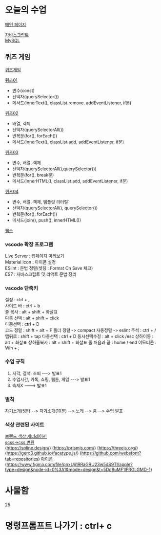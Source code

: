 # 오늘의 수업
[메인 페이지](https://gnlgk.github.io/class2024/)   

[자바스크립트](https://gnlgk.github.io/class2024/javascript/index.html)   
[MySQL](https://gnlgk.github.io/class2024/mysql/index.html)    

## 퀴즈 게임
[퀴즈게임](https://gnlgk.github.io/class2024/quiz/index.html)    

[퀴즈01](https://gnlgk.github.io/class2024/quiz/quiz01.html)      
- 변수(const)    
- 선택자(querySelector())    
- 메서드(innerText(), classList.remove, addEventListener, if문)    

[퀴즈02](https://gnlgk.github.io/class2024/quiz/quiz02.html)  
- 배열, 객체   
- 선택자(querySelectorAll())   
- 반복문(for(), forEach())   
- 메서드(innerText(), classList.add, addEventListener, if문)  

[퀴즈03](https://gnlgk.github.io/class2024/quiz/quiz03.html)  
- 변수, 배열, 객체   
- 선택자(querySelectorAll(),querySelector())   
- 반복문(for(), break문)   
- 메서드(innerHTML(), classList.add, addEventListener, if문)  

[퀴즈04](https://gnlgk.github.io/class2024/quiz/quiz04.html)   
- 변수, 배열, 객체, 템플릿 리터럴`   
- 선택자(querySelectorAll(), querySelector())   
- 반복문(for(), forEach())   
- 메서드(join(), push(), innerHTML())  


[웹스](https://gnlgk.github.io/class2024/webd/cate.html)   

### vscode 확장 프로그램
Live Server : 웹페이지 미리보기   
Material Icon : 아이콘 설정   
ESlint : 문법 정렬(셋팅 : Format On Save 체크)   
ES7 : 자바스크립트 및 리액트 문법 정리   

### vscode 단축키
설정 : ctrl + ,   
사이드 바 : ctrl + b   
줄 복사 : alt + shift + 화살표   
다중 선택 : alt + shift + click   
다중선택 : ctrl + D    
코드 정렬 : shift + alt + F
폴더 정렬 -> compact
자동정렬 -> eslint
주석 : ctrl + /
탭뒤로 : shift + tap
다중선택 : ctrl + D
동시선택수정 : alt + click /esc
상하이동 : alt + 화살표
상하줄복사 : alt + shift + 화살표
줄 처음과 끝 : home / end
이모티콘 : Win + ;



### 수업 규칙
1. 지각, 결석, 조퇴 ---> 발표1
2. 수업시간, 카톡, 쇼핑, 웹툰, 게임 ---> 발표1 
3. 숙제X ---> 발표1

### 벌칙
자기소개(5분) --> 자기소개(10분) --> 노래 --> 춤 --> 수업 발표


### 색상 관련된 사이트
[브랜드 색상 제너레이션](https://huemint.com/brand-intersection/)   
[scss->css 변환](https://www.sassmeister.com/)   
(https://spline.design/)
(https://prismjs.com/)
(https://threejs.org/)
(https://gero3.github.io/facetype.js/)
(https://github.com/websfont?tab=repositories)
[아이콘](https://simpleicons.org/)
(https://www.figma.com/file/pnxUji1RRaGRU23w5dS9TI/apple?type=design&node-id=0%3A1&mode=design&t=5Dd8uMF1lFRGLGMD-1)
# 사물함
25

# 명령프롬프트 나가기 : ctrl+ c